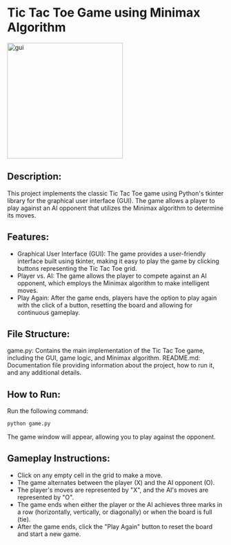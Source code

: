 # Tic Tac Toe Game using Minimax Algorithm

<img width="268" alt="gui" src="https://github.com/lkendi/TicTacToe-Minimax/assets/139500082/995cb96a-0895-4b0c-ad89-229514e21da1">

## Description:

This project implements the classic Tic Tac Toe game using Python's tkinter library for the graphical user interface (GUI). The game allows a player to play against an AI opponent that utilizes the Minimax algorithm to determine its moves.

## Features:

- Graphical User Interface (GUI): The game provides a user-friendly interface built using tkinter, making it easy to play the game by clicking buttons representing the Tic Tac Toe grid.
- Player vs. AI: The game allows the player to compete against an AI opponent, which employs the Minimax algorithm to make intelligent moves.
- Play Again: After the game ends, players have the option to play again with the click of a button, resetting the board and allowing for continuous gameplay.

## File Structure:

game.py: Contains the main implementation of the Tic Tac Toe game, including the GUI, game logic, and Minimax algorithm.
README.md: Documentation file providing information about the project, how to run it, and any additional details.

## How to Run:
Run the following command:
```bash
python game.py
```
The game window will appear, allowing you to play against the opponent.

## Gameplay Instructions:

- Click on any empty cell in the grid to make a move.
- The game alternates between the player (X) and the AI opponent (O).
- The player's moves are represented by "X", and the AI's moves are represented by "O".
- The game ends when either the player or the AI achieves three marks in a row (horizontally, vertically, or diagonally) or when the board is full (tie).
- After the game ends, click the "Play Again" button to reset the board and start a new game.

